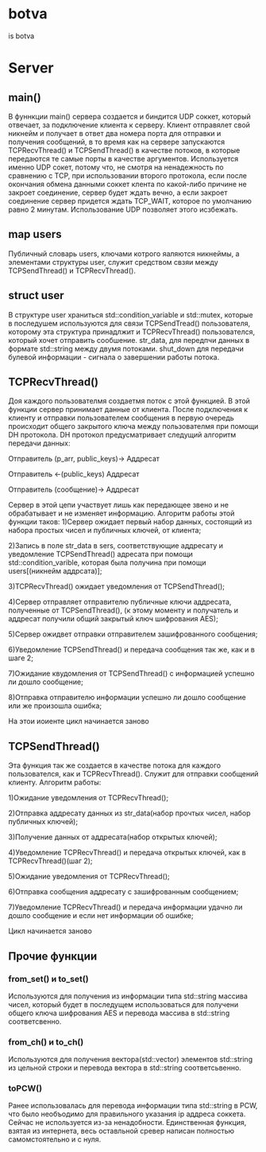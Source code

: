 # botva
is botva
# Server
## main()
В фуннкции main() сервера создается и биндится UDP соккет, который отвечает, за подключение клиента к серверу. Клиент отправялет свой никнейм и
получает в ответ два номера порта для отправки и получения сообщений, в то время как на сервере запускаются TCPRecvThread() и TCPSendThread() в
качестве потоков, в которые передаются те самые порты в качестве аргументов. Используется именно UDP сокет, потому что, не смотря на ненадежность
по сравнению с TCP, при использовании второго протокола, если после окончания обмена данными соккет клента по какой-либо причине не закроет
соединение, сервер будет ждать вечно, а если закроет соединение сервер придется ждать TCP_WAIT, которое по умолчанию равно 2 минутам.
Использование UDP позволяет этого исзбежать.
## map users
Публичный словарь users, ключами котрого яаляются никнеймы, а элементами структуры user, служит средством свзяи между TCPSendThread() и 
TCPRecvThread().
## struct user
В структуре user храниться std::condition_variable и std::mutex, которые в последушем используются для связи TCPSendTread() пользователя,
которому эта структура принадлжит и TCPRecvThread() пользователся, который хочет отправить сообшение. str_data, для передпчи данных в формате
std::string между двумя потоками. shut_down для передачи булевой информации - сигнала о завершении работы потока.
## TCPRecvThread()
Доя каждого пользователмя создаетмя поток с этой функцией. В этой функции сервер принимает данные от клиента. После подключения к клиенту и
отправки пользователем сообщения в первую очередь происходит общего закрытого ключа между пользователмя при помощи DH протокола.
DH протокол предусматривает следущий алгоритм передачи данных:

Отправитель (p_arr, public_keys)-> Аддресат

Отправитель <-(public_keys) Аддресат

Отправитель (сообщение)-> Аддресат

Сервер в этой цепи участвует лишь как передающее звено и не обрабатывает и не изменяет информацию. Алгоритм работы этой функции таков:
1)Сервер ожидает первый набор данных, состоящий из набора простых чисел и публичных ключей, от клиента;

2)Запись в поле str_data в sers, соответствующие аддресату и уведомление TCPSendThread() адресата при помощи std::condition_varible, которая была
получина при помощи users[(никнейм аддрсата)];

3)TCPRecvThread() ожидает уведомления от TCPSendThread();

4)Сервер отправляет отправителю публичные ключи аддресата, полученные от TCPSendThread(), (к этому моменту и получатель и аддресат получили общий
закрытый ключ шифрования AES);

5)Сервер ожидвет отправки отправителем зашифрованного сообщения;

6)Уведомление TCPSendThread() и передача сообщения так же, как и в шаге 2;

7)Ожидание квудомления от TCPSendThread() с информацией успешно ли дошло сообщение;

8)Отправка отправителю информации успешно ли дошло сообщение или же произошла ошибка;

На этои иоиенте цикл начинается заново
## TCPSendThread()
Эта функция так же создается в качестве потока для каждого пользователся, как и TCPRecvThread(). Служит для отправки сообщений клиенту.
Алгоритм работы:

1)Ожидание уведомления от TCPRecvThread();

2)Отправка аддресату данных из str_data(набор прочтых чисел, набор публичных ключей);

3)Получение данных от аддресата(набор открытых ключей);

4)Уведомление TCPRecvThread() и передача открытых ключей, как в TCPRecvThread()(шаг 2);

5)Ожидание уведомления от TCPRecvThread();

6)Отправка сообщения аддресату с зашифрованным сообщением;

7)Уведомление TCPRecvThread() и передача информации удачно ли дошло сообщение и если нет информации об ошибке;

Цикл начинается заново
## Прочие функции
### from_set() и to_set()
Используются для получения из информации типа std::string массива чисел, который будет в последущем использоваться для получени общего ключа
шифрования AES и перевода массива в std::string соответсвенно.
### from_ch() и to_ch()
Используются для получения вектора(std::vector) элементов std::string из цельной строки и перевода вектора в std::string соответсьвенно.
### toPCW()
Ранее использовалась для перевода информации типа std::string в PCW, что было необъодимо для правильного указания ip аддреса соккета. Сейчас не 
используется из-за ненадобности. Единственная функция, взятая из интернета, весь оставльной сревер написан полностью самомстоятельно и с нуля.
